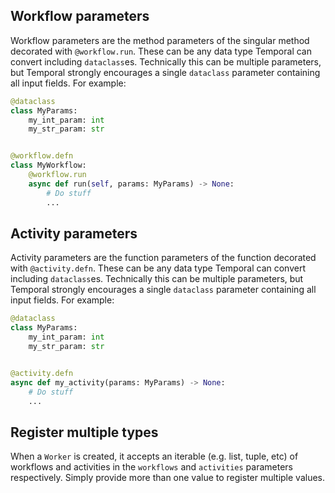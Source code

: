 ## Workflow parameters

Workflow parameters are the method parameters of the singular method decorated
with `@workflow.run`. These can be any data type Temporal can convert including
`dataclass`es. Technically this can be multiple parameters, but Temporal
strongly encourages a single `dataclass` parameter containing all input fields.
For example:

```python
@dataclass
class MyParams:
    my_int_param: int
    my_str_param: str


@workflow.defn
class MyWorkflow:
    @workflow.run
    async def run(self, params: MyParams) -> None:
        # Do stuff
        ...
```

## Activity parameters

Activity parameters are the function parameters of the function decorated with
`@activity.defn`. These can be any data type Temporal can convert including
`dataclass`es. Technically this can be multiple parameters, but Temporal
strongly encourages a single `dataclass` parameter containing all input fields.
For example:

```python
@dataclass
class MyParams:
    my_int_param: int
    my_str_param: str


@activity.defn
async def my_activity(params: MyParams) -> None:
    # Do stuff
    ...
```

## Register multiple types

When a `Worker` is created, it accepts an iterable (e.g. list, tuple, etc) of
workflows and activities in the `workflows` and `activities` parameters
respectively. Simply provide more than one value to register multiple values.
